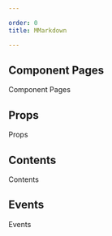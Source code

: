 ```yaml
---

order: 0
title: MMarkdown

---
```

 
## Component Pages
 
Component Pages
 
## Props
 
Props
 
## Contents
 
Contents
 
## Events
 
Events
 
